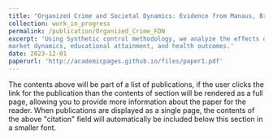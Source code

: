 ```yaml
---
title: "Organized Crime and Societal Dynamics: Evidence from Manaus, Brazil" (with Paula Pereda)
collection: work_in_progress
permalink: /publication/Organized_Crime_FDN
excerpt: 'Using Synthetic control methodology, we analyze the effects of the crime group Família do Norte on labor
market dynamics, educational attainment, and health outcomes.'
date: 2023-12-01
paperurl: 'http://academicpages.github.io/files/paper1.pdf'
---
```


The contents above will be part of a list of publications, if the user clicks the link for the publication than the contents of section will be rendered as a full page, allowing you to provide more information about the paper for the reader. When publications are displayed as a single page, the contents of the above "citation" field will automatically be included below this section in a smaller font.
